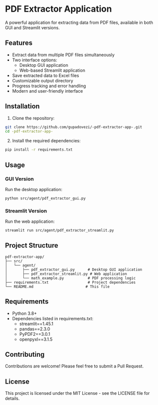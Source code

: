 # PDF Extractor Application

A powerful application for extracting data from PDF files, available in both GUI and Streamlit versions.

## Features

- Extract data from multiple PDF files simultaneously
- Two interface options:
  - Desktop GUI application
  - Web-based Streamlit application
- Save extracted data to Excel files
- Customizable output directory
- Progress tracking and error handling
- Modern and user-friendly interface

## Installation

1. Clone the repository:
```bash
git clone https://github.com/gupadovezi/-pdf-extractor-app-.git
cd -pdf-extractor-app-
```

2. Install the required dependencies:
```bash
pip install -r requirements.txt
```

## Usage

### GUI Version
Run the desktop application:
```bash
python src/agent/pdf_extractor_gui.py
```

### Streamlit Version
Run the web application:
```bash
streamlit run src/agent/pdf_extractor_streamlit.py
```

## Project Structure

```
pdf-extractor-app/
├── src/
│   └── agent/
│       ├── pdf_extractor_gui.py      # Desktop GUI application
│       ├── pdf_extractor_streamlit.py # Web application
│       └── math_example.py           # PDF processing logic
├── requirements.txt                  # Project dependencies
└── README.md                        # This file
```

## Requirements

- Python 3.8+
- Dependencies listed in requirements.txt:
  - streamlit==1.45.1
  - pandas==2.3.0
  - PyPDF2==3.0.1
  - openpyxl==3.1.5

## Contributing

Contributions are welcome! Please feel free to submit a Pull Request.

## License

This project is licensed under the MIT License - see the LICENSE file for details.
